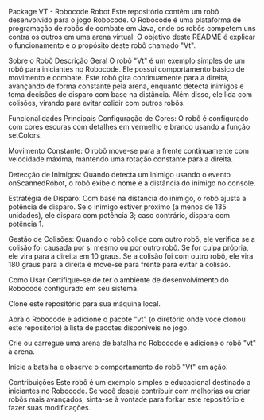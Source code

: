 Package VT - Robocode Robot
Este repositório contém um robô desenvolvido para o jogo Robocode. O Robocode é uma plataforma de programação de robôs de combate em Java, onde os robôs competem uns contra os outros em uma arena virtual. O objetivo deste README é explicar o funcionamento e o propósito deste robô chamado "Vt".

Sobre o Robô
Descrição Geral
O robô "Vt" é um exemplo simples de um robô para iniciantes no Robocode. Ele possui comportamento básico de movimento e combate. Este robô gira continuamente para a direita, avançando de forma constante pela arena, enquanto detecta inimigos e toma decisões de disparo com base na distância. Além disso, ele lida com colisões, virando para evitar colidir com outros robôs.

Funcionalidades Principais
Configuração de Cores: O robô é configurado com cores escuras com detalhes em vermelho e branco usando a função setColors.

Movimento Constante: O robô move-se para a frente continuamente com velocidade máxima, mantendo uma rotação constante para a direita.

Detecção de Inimigos: Quando detecta um inimigo usando o evento onScannedRobot, o robô exibe o nome e a distância do inimigo no console.

Estratégia de Disparo: Com base na distância do inimigo, o robô ajusta a potência de disparo. Se o inimigo estiver próximo (a menos de 135 unidades), ele dispara com potência 3; caso contrário, dispara com potência 1.

Gestão de Colisões: Quando o robô colide com outro robô, ele verifica se a colisão foi causada por si mesmo ou por outro robô. Se for culpa própria, ele vira para a direita em 10 graus. Se a colisão foi com outro robô, ele vira 180 graus para a direita e move-se para frente para evitar a colisão.

Como Usar
Certifique-se de ter o ambiente de desenvolvimento do Robocode configurado em seu sistema.

Clone este repositório para sua máquina local.

Abra o Robocode e adicione o pacote "vt" (o diretório onde você clonou este repositório) à lista de pacotes disponíveis no jogo.

Crie ou carregue uma arena de batalha no Robocode e adicione o robô "vt" à arena.

Inicie a batalha e observe o comportamento do robô "Vt" em ação.

Contribuições
Este robô é um exemplo simples e educacional destinado a iniciantes no Robocode. Se você deseja contribuir com melhorias ou criar robôs mais avançados, sinta-se à vontade para forkar este repositório e fazer suas modificações.

